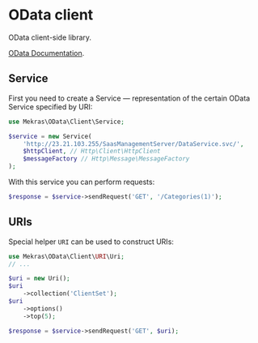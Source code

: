 # OData client

OData client-side library.

[OData Documentation](http://www.odata.org/documentation/).

## Service

First you need to create a Service — representation of the certain OData Service specified by URI:

```php
use Mekras\OData\Client\Service;

$service = new Service(
    'http://23.21.103.255/SaasManagementServer/DataService.svc/',
    $httpClient, // Http\Client\HttpClient
    $messageFactory // Http\Message\MessageFactory
);
```

With this service you can perform requests:

```php
$response = $service->sendRequest('GET', '/Categories(1)');
```

## URIs

Special helper `URI` can be used to construct URIs:

```php
use Mekras\OData\Client\URI\Uri;
// ...

$uri = new Uri();
$uri
    ->collection('ClientSet');
$uri
    ->options()
    ->top(5);

$response = $service->sendRequest('GET', $uri);
```
